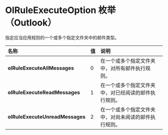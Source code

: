 
# OlRuleExecuteOption 枚举 （Outlook）

指定应当应用规则的一个或多个指定文件夹中的邮件类型。



|**名称**|**值**|**说明**|
|:-----|:-----|:-----|
|**olRuleExecuteAllMessages**|0|在一个或多个指定文件夹中，对所有邮件执行规则。|
|**olRuleExecuteReadMessages**|1|在一个或多个指定文件夹中，对已经阅读的邮件执行规则。|
|**olRuleExecuteUnreadMessages**|2|在一个或多个指定文件夹中，对尚未阅读的邮件执行规则。|
